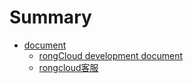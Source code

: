 # Summary

* [document](README.md)
  * [rongCloud development document](rongcloud-development-document.md)
  * [rongcloud客服](rongcloudke-fu.md)

